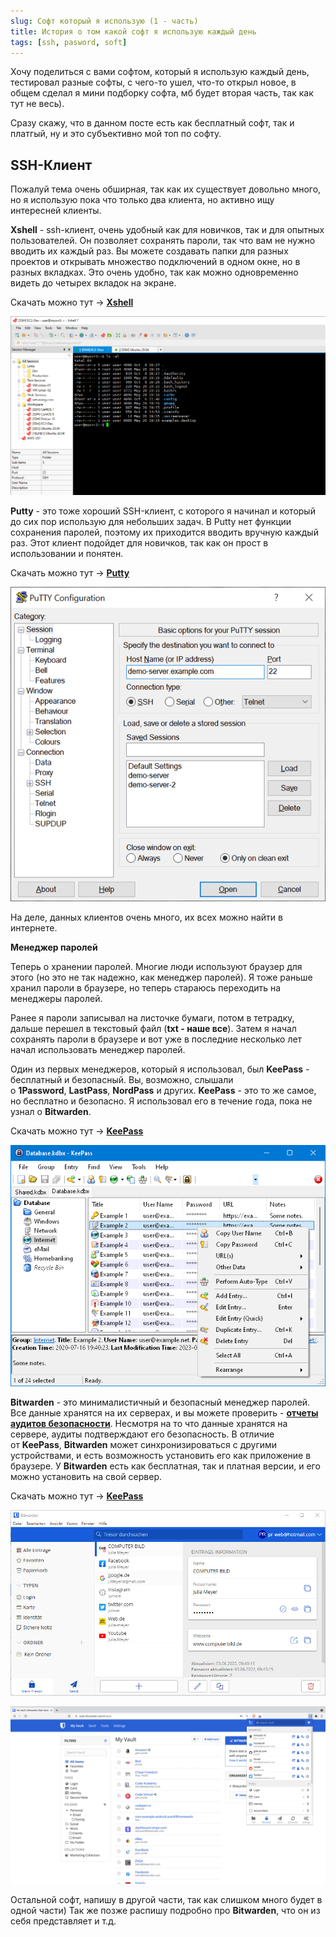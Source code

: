 ```yaml
---
slug: Софт который я использую (1 - часть)
title: История о том какой софт я использую каждый день
tags: [ssh, pasword, soft]
---
```


Хочу поделиться с вами софтом, который я использую каждый день, тестировал разные софты, с чего-то ушел, что-то открыл новое, в общем сделал я мини подборку софта, мб будет вторая часть, так как тут не весь). 

Сразу скажу, что в данном посте есть как бесплатный софт, так и платгый, ну и это субъективно мой топ по софту.

## SSH-Клиент 

Пожалуй тема очень обширная, так как их существует довольно много, но я использую пока что только два клиента, но активно ищу интересней клиенты. 

**Xshell** - ssh-клиент, очень удобный как для новичков, так и для опытных пользователей. Он позволяет сохранять пароли, так что вам не нужно вводить их каждый раз. Вы можете создавать папки для разных проектов и открывать множество подключений в одном окне, но в разных вкладках. Это очень удобно, так как можно одновременно видеть до четырех вкладок на экране.

Скачать можно тут -> [**Xshell**](https://www.netsarang.com/ru/xshell/)

![xhell](./img/xshell.png)

**Putty** -  это тоже хороший SSH-клиент, с которого я начинал и который до сих пор использую для небольших задач. В Putty нет функции сохранения паролей, поэтому их приходится вводить вручную каждый раз. Этот клиент подойдет для новичков, так как он прост в использовании и понятен.

Скачать можно тут -> [**Putty**](https://putty.org.ru/)

![putty](./img/putty.png)

На деле, данных клиентов очень много, их всех можно найти в интернете.

**Менеджер паролей**

Теперь о хранении паролей. Многие люди используют браузер для этого (но это не так надежно, как менеджер паролей). Я тоже раньше хранил пароли в браузере, но теперь стараюсь переходить на менеджеры паролей.

Ранее я пароли записывал на листочке бумаги, потом в тетрадку, дальше перешел в текстовый файл (**txt - наше все**). Затем я начал сохранять пароли в браузере и вот уже в последние несколько лет начал использовать менеджер паролей.

Один из первых менеджеров, который я использовал, был **KeePass** - бесплатный и безопасный. Вы, возможно, слышали о **1Password**, **LastPass**, **NordPass** и других. **KeePass** - это то же самое, но бесплатно и безопасно. Я использовал его в течение года, пока не узнал о **Bitwarden**.

Скачать можно тут -> [**KeePass**](https://keepass.info/)

![keepass](./img/keepass.png)

**Bitwarden** - это минималистичный и безопасный менеджер паролей. Все данные хранятся на их серверах, и вы можете проверить - [**отчеты аудитов безопасности**](https://bitwarden.com/help/is-bitwarden-audited/). Несмотря на то что данные хранятся на сервере, аудиты подтверждают его безопасность. В отличие от **KeePass**, **Bitwarden** может синхронизироваться с другими устройствами, и есть возможность установить его как приложение в браузере. У **Bitwarden** есть как бесплатная, так и платная версии, и его можно установить на свой сервер.

Скачать можно тут -> [**KeePass**](https://bitwarden.com/)

![bit1](./img/bit1.jpg)

![bit2](./img/bit2.png)

Остальной софт, напишу в другой части, так как слишком много будет в одной части) Так же позже распишу подробно про **Bitwarden**, что он из себя представляет и т.д.